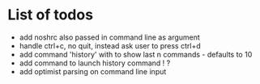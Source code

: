 # List of todos
- add noshrc also passed in command line as argument
- handle ctrl+c, no quit, instead ask user to press ctrl+d
- add command 'history' with <n> to show last n commands - defaults to 10
- add command to launch history command !<id> ?
- add optimist parsing on command line input
